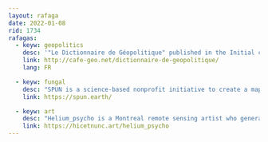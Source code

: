 ```yaml
---
layout: rafaga
date: 2022-01-08
rid: 1734
rafagas:
  - keyw: geopolitics
    desc: '"Le Dictionnaire de Géopolitique" published in the Initial collection of Hatier editions under the direction of two geographers, Stephanie Beucher and Annette Ciattoni, is a working tool for understanding the dynamics and challenges of a complex and changing world.'
    link: http://cafe-geo.net/dictionnaire-de-geopolitique/
    lang: FR

  - keyw: fungal
    desc: "SPUN is a science-based nonprofit initiative to create a map of global fungal networks and advocate for their protection."
    link: https://spun.earth/

  - keyw: art
    desc: "Helium_psycho is a Montreal remote sensing artist who generates abstract visuals of satellite imagery around the world."
    link: https://hicetnunc.art/helium_psycho
---
```

